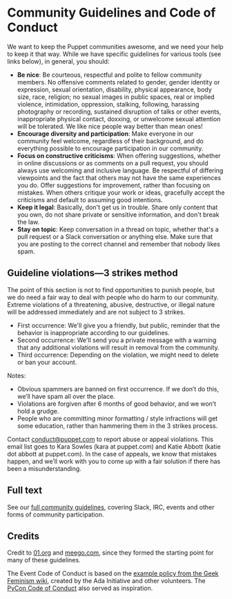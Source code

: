 # Community Guidelines and Code of Conduct

We want to keep the Puppet communities awesome, and we need your help to keep it
that way. While we have specific guidelines for various tools (see links below),
in general, you should:

* **Be nice**: Be courteous, respectful and polite to fellow community members. No
  offensive comments related to gender, gender identity or expression, sexual
  orientation, disability, physical appearance, body size, race, religion; no
  sexual images in public spaces, real or implied violence, intimidation,
  oppression, stalking, following, harassing photography or recording, sustained
  disruption of talks or other events, inappropriate physical contact, doxxing, or
  unwelcome sexual attention will be tolerated. We like nice people way better
  than mean ones!
* **Encourage diversity and participation**: Make everyone in our community feel
  welcome, regardless of their background, and do everything possible to encourage
  participation in our community.
* **Focus on constructive criticisms**: When offering suggestions, whether in online
  discussions or as comments on a pull request, you should always use welcoming
  and inclusive language. Be respectful of differing viewpoints and the fact that
  others may not have the same experiences you do. Offer suggestions for
  improvement, rather than focusing on mistakes. When others critique your work or
  ideas, gracefully accept the criticisms and default to assuming good intentions.
* **Keep it legal**: Basically, don't get us in trouble. Share only content that you
  own, do not share private or sensitive information, and don't break the law.
* **Stay on topic**: Keep conversation in a thread on topic, whether that's a pull
  request or a Slack conversation or anything else. Make sure that you are posting
  to the correct channel and remember that nobody likes spam.

## Guideline violations&mdash;3 strikes method

The point of this section is not to find opportunities to punish people, but we
do need a fair way to deal with people who do harm to our community. Extreme
violations of a threatening, abusive, destructive, or illegal nature will be
addressed immediately and are not subject to 3 strikes.

* First occurrence: We'll give you a friendly, but public, reminder that the
  behavior is inappropriate according to our guidelines.
* Second occurrence: We'll send you a private message with a warning that any
  additional violations will result in removal from the community.
* Third occurrence: Depending on the violation, we might need to delete or ban
  your account.

Notes:

* Obvious spammers are banned on first occurrence. If we don’t do this, we’ll
  have spam all over the place.
* Violations are forgiven after 6 months of good behavior, and we won’t hold a grudge.
* People who are committing minor formatting / style infractions will get some
  education, rather than hammering them in the 3 strikes process.

Contact conduct@puppet.com to report abuse or appeal violations. This email list
goes to Kara Sowles (kara at puppet.com) and Katie Abbott (katie dot abbott at
puppet.com). In the case of appeals, we know that mistakes happen, and we’ll
work with you to come up with a fair solution if there has been a
misunderstanding.

## Full text

See our [full community guidelines](https://puppet.com/community/community-guidelines),
covering Slack, IRC, events and other forms of community participation.

## Credits

Credit to [01.org](https://01.org/community/participation-guidelines) and
[meego.com](http://wiki.meego.com/Community_guidelines), since they formed the
starting point for many of these guidelines.

The Event Code of Conduct is based on the [example policy from the Geek Feminism wiki](http://geekfeminism.wikia.com/wiki/Conference_anti-harassment),
created by the Ada Initiative and other volunteers. The [PyCon Code of Conduct](https://github.com/python/pycon-code-of-conduct) also served as inspiration.
